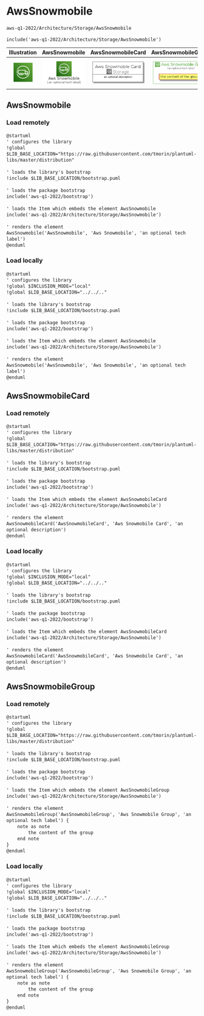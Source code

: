 # AwsSnowmobile


```text
aws-q1-2022/Architecture/Storage/AwsSnowmobile
```

```text
include('aws-q1-2022/Architecture/Storage/AwsSnowmobile')
```



| Illustration | AwsSnowmobile | AwsSnowmobileCard | AwsSnowmobileGroup |
| :---: | :---: | :---: | :---: |
| ![illustration for Illustration](../../../aws-q1-2022/Architecture/Storage/AwsSnowmobile.png) | ![illustration for AwsSnowmobile](../../../aws-q1-2022/Architecture/Storage/AwsSnowmobile.Local.png) | ![illustration for AwsSnowmobileCard](../../../aws-q1-2022/Architecture/Storage/AwsSnowmobileCard.Local.png) | ![illustration for AwsSnowmobileGroup](../../../aws-q1-2022/Architecture/Storage/AwsSnowmobileGroup.Local.png) |




## AwsSnowmobile

### Load remotely
```plantuml
@startuml
' configures the library
!global $LIB_BASE_LOCATION="https://raw.githubusercontent.com/tmorin/plantuml-libs/master/distribution"

' loads the library's bootstrap
!include $LIB_BASE_LOCATION/bootstrap.puml

' loads the package bootstrap
include('aws-q1-2022/bootstrap')

' loads the Item which embeds the element AwsSnowmobile
include('aws-q1-2022/Architecture/Storage/AwsSnowmobile')

' renders the element
AwsSnowmobile('AwsSnowmobile', 'Aws Snowmobile', 'an optional tech label')
@enduml
```

### Load locally
```plantuml
@startuml
' configures the library
!global $INCLUSION_MODE="local"
!global $LIB_BASE_LOCATION="../../.."

' loads the library's bootstrap
!include $LIB_BASE_LOCATION/bootstrap.puml

' loads the package bootstrap
include('aws-q1-2022/bootstrap')

' loads the Item which embeds the element AwsSnowmobile
include('aws-q1-2022/Architecture/Storage/AwsSnowmobile')

' renders the element
AwsSnowmobile('AwsSnowmobile', 'Aws Snowmobile', 'an optional tech label')
@enduml
```

## AwsSnowmobileCard

### Load remotely
```plantuml
@startuml
' configures the library
!global $LIB_BASE_LOCATION="https://raw.githubusercontent.com/tmorin/plantuml-libs/master/distribution"

' loads the library's bootstrap
!include $LIB_BASE_LOCATION/bootstrap.puml

' loads the package bootstrap
include('aws-q1-2022/bootstrap')

' loads the Item which embeds the element AwsSnowmobileCard
include('aws-q1-2022/Architecture/Storage/AwsSnowmobile')

' renders the element
AwsSnowmobileCard('AwsSnowmobileCard', 'Aws Snowmobile Card', 'an optional description')
@enduml
```

### Load locally
```plantuml
@startuml
' configures the library
!global $INCLUSION_MODE="local"
!global $LIB_BASE_LOCATION="../../.."

' loads the library's bootstrap
!include $LIB_BASE_LOCATION/bootstrap.puml

' loads the package bootstrap
include('aws-q1-2022/bootstrap')

' loads the Item which embeds the element AwsSnowmobileCard
include('aws-q1-2022/Architecture/Storage/AwsSnowmobile')

' renders the element
AwsSnowmobileCard('AwsSnowmobileCard', 'Aws Snowmobile Card', 'an optional description')
@enduml
```

## AwsSnowmobileGroup

### Load remotely
```plantuml
@startuml
' configures the library
!global $LIB_BASE_LOCATION="https://raw.githubusercontent.com/tmorin/plantuml-libs/master/distribution"

' loads the library's bootstrap
!include $LIB_BASE_LOCATION/bootstrap.puml

' loads the package bootstrap
include('aws-q1-2022/bootstrap')

' loads the Item which embeds the element AwsSnowmobileGroup
include('aws-q1-2022/Architecture/Storage/AwsSnowmobile')

' renders the element
AwsSnowmobileGroup('AwsSnowmobileGroup', 'Aws Snowmobile Group', 'an optional tech label') {
    note as note
        the content of the group
    end note
}
@enduml
```

### Load locally
```plantuml
@startuml
' configures the library
!global $INCLUSION_MODE="local"
!global $LIB_BASE_LOCATION="../../.."

' loads the library's bootstrap
!include $LIB_BASE_LOCATION/bootstrap.puml

' loads the package bootstrap
include('aws-q1-2022/bootstrap')

' loads the Item which embeds the element AwsSnowmobileGroup
include('aws-q1-2022/Architecture/Storage/AwsSnowmobile')

' renders the element
AwsSnowmobileGroup('AwsSnowmobileGroup', 'Aws Snowmobile Group', 'an optional tech label') {
    note as note
        the content of the group
    end note
}
@enduml
```

